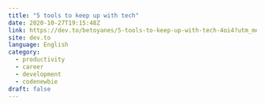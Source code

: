 ```yaml
---
title: "5 tools to keep up with tech"
date: 2020-10-27T19:15:48Z
link: https://dev.to/betoyanes/5-tools-to-keep-up-with-tech-4oi4?utm_medium=RSS&utm_source=news.12bit.vn
site: dev.to
language: English
category:
  - productivity
  - career
  - development
  - codenewbie
draft: false
---
```


